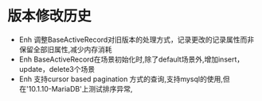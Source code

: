 # 版本修改历史

- Enh 调整BaseActiveRecord对旧版本的处理方式，记录更改的记录属性而非保留全部旧属性,减少内存消耗
- Enh BaseActiveRecord在场景初始化时,除了default场景外,增加insert，update，delete3个场景
- Enh 支持cursor based pagination 方式的查询,支持mysql的使用,但在'10.1.10-MariaDB'上测试排序异常,
